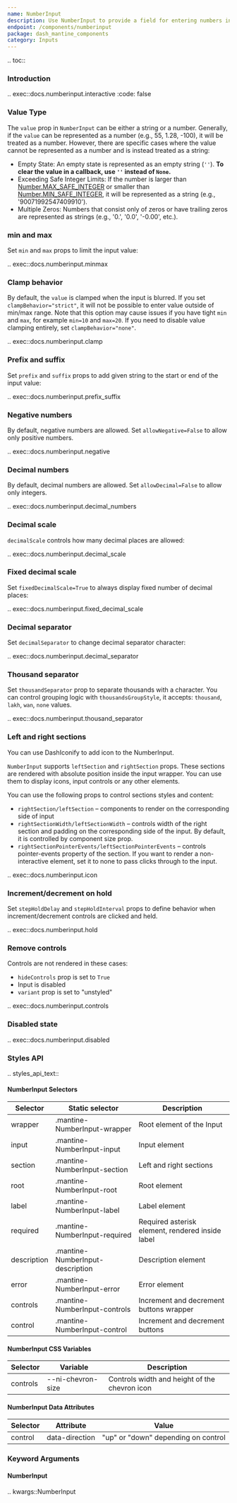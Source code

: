 ```yaml
---
name: NumberInput
description: Use NumberInput to provide a field for entering numbers in your app with ability to set min, max and step.
endpoint: /components/numberinput
package: dash_mantine_components
category: Inputs
---
```


.. toc::

### Introduction

.. exec::docs.numberinput.interactive
    :code: false


### Value Type

The `value` prop in `NumberInput` can be either a string or a number. Generally, if the `value` can be represented as 
a number (e.g., 55, 1.28, -100), it will be treated as a number. However, there are specific cases where the value 
cannot be represented as a number and is instead treated as a string:

 - Empty State: An empty state is represented as an empty string (`''`). **To clear the value in a callback, use `''` instead of `None`.**
- Exceeding Safe Integer Limits: If the number is larger than [Number.MAX_SAFE_INTEGER](https://developer.mozilla.org/en-US/docs/Web/JavaScript/Reference/Global_Objects/Number/MAX_SAFE_INTEGER) 
or smaller than [Number.MIN_SAFE_INTEGER](https://developer.mozilla.org/en-US/docs/Web/JavaScript/Reference/Global_Objects/Number/MIN_SAFE_INTEGER),
it will be represented as a string (e.g., '90071992547409910').
- Multiple Zeros: Numbers that consist only of zeros or have trailing zeros are represented as strings (e.g., '0.', '0.0', '-0.00', etc.).


### min and max

Set `min` and `max` props to limit the input value:


.. exec::docs.numberinput.minmax

### Clamp behavior
By default, the `value` is clamped when the input is blurred. If you set `clampBehavior="strict"`, it will not be
possible to enter value outside of min/max range. Note that this option may cause issues if you have tight
`min` and `max`, for example `min=10` and `max=20`. If you need to disable value clamping entirely, set `clampBehavior="none"`.

.. exec::docs.numberinput.clamp

### Prefix and suffix
Set `prefix` and `suffix` props to add given string to the start or end of the input value:


.. exec::docs.numberinput.prefix_suffix

### Negative numbers
By default, negative numbers are allowed. Set `allowNegative=False` to allow only positive numbers.

.. exec::docs.numberinput.negative


### Decimal numbers
By default, decimal numbers are allowed. Set `allowDecimal=False` to allow only integers.

.. exec::docs.numberinput.decimal_numbers

### Decimal scale
`decimalScale` controls how many decimal places are allowed:

.. exec::docs.numberinput.decimal_scale

### Fixed decimal scale
Set `fixedDecimalScale=True` to always display fixed number of decimal places:


.. exec::docs.numberinput.fixed_decimal_scale

### Decimal separator
Set `decimalSeparator` to change decimal separator character:

.. exec::docs.numberinput.decimal_separator


### Thousand separator
Set `thousandSeparator` prop to separate thousands with a character. You can control
grouping logic with `thousandsGroupStyle`, it accepts: `thousand`, `lakh`, `wan`, `none` values.

.. exec::docs.numberinput.thousand_separator



### Left and right sections

You can use DashIconify to add icon to the NumberInput.

`NumberInput` supports `leftSection` and `rightSection` props. These sections are rendered with absolute position 
inside the input wrapper. You can use them to display icons, input controls or any other elements.

You can use the following props to control sections styles and content:

- `rightSection/leftSection` – components to render on the corresponding side of input
- `rightSectionWidth/leftSectionWidth` – controls width of the right section and padding on the corresponding side of the input. By default, it is controlled by component size prop.
- `rightSectionPointerEvents/leftSectionPointerEvents` – controls pointer-events property of the section. If you want to render a non-interactive element, set it to none to pass clicks through to the input.

.. exec::docs.numberinput.icon


### Increment/decrement on hold

Set `stepHoldDelay` and `stepHoldInterval` props to define behavior when increment/decrement controls are clicked and 
held.

.. exec::docs.numberinput.hold


### Remove controls

Controls are not rendered in these cases:

- `hideControls` prop is set to `True`
- Input is disabled
- `variant` prop is set to "unstyled"

.. exec::docs.numberinput.controls

### Disabled state

.. exec::docs.numberinput.disabled

### Styles API

.. styles_api_text::

#### NumberInput Selectors

| Selector    | Static selector                | Description                                      |
|-------------|--------------------------------|--------------------------------------------------|
| wrapper     | .mantine-NumberInput-wrapper   | Root element of the Input                        |
| input       | .mantine-NumberInput-input     | Input element                                    |
| section     | .mantine-NumberInput-section   | Left and right sections                          |
| root        | .mantine-NumberInput-root      | Root element                                     |
| label       | .mantine-NumberInput-label     | Label element                                    |
| required    | .mantine-NumberInput-required  | Required asterisk element, rendered inside label |
| description | .mantine-NumberInput-description | Description element                              |
| error       | .mantine-NumberInput-error     | Error element                                    |
| controls    | .mantine-NumberInput-controls  | Increment and decrement buttons wrapper          |
| control     | .mantine-NumberInput-control   | Increment and decrement buttons                  |

#### NumberInput CSS Variables

| Selector  | Variable            | Description                                 |
|-----------|----------------------|---------------------------------------------|
| controls  | --ni-chevron-size    | Controls width and height of the chevron icon |

#### NumberInput Data Attributes

| Selector | Attribute       | Value                               |
|----------|------------------|-------------------------------------|
| control  | data-direction   | "up" or "down" depending on control |


### Keyword Arguments

#### NumberInput

.. kwargs::NumberInput
